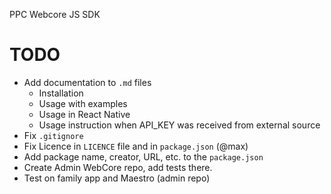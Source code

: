 PPC Webcore JS SDK

# TODO
* Add documentation to `.md` files
  * Installation
  * Usage with examples
  * Usage in React Native
  * Usage instruction when API_KEY was received from external source
* Fix `.gitignore`
* Fix Licence in `LICENCE` file and in `package.json` (@max)
* Add package name, creator, URL, etc. to the `package.json`
* Create Admin WebCore repo, add tests there.
* Test on family app and Maestro (admin repo)

